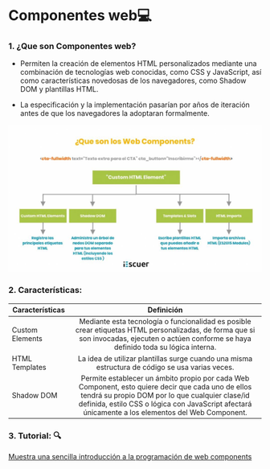 
# __Componentes web__:computer:

### 1. ¿Que son Componentes web?

- Permiten la creación de elementos HTML personalizados mediante una combinación de tecnologías web conocidas, como CSS y JavaScript, así como características novedosas de los navegadores, como Shadow DOM y plantillas HTML. 

- La especificación y la implementación pasarían por años de iteración antes de que los navegadores la adoptaran formalmente.

![tick](https://github.com/AlexandraRivass/SMX2-M8UF1A1-HistoriaWeb-2011-Componentesweb-Alexandra/blob/main/web-components-1024x595.jpg)

### 2. Características: 

|Características | Definición |
|-------------|:-------------:|
|Custom Elements | Mediante esta tecnología o funcionalidad es posible crear etiquetas HTML personalizadas, de forma que si son invocadas, ejecuten o actúen conforme se haya definido toda su lógica interna. |
|HTML Templates |  La idea de utilizar plantillas surge cuando una misma estructura de código se usa varias veces. |
|Shadow DOM | Permite establecer un ámbito propio por cada Web Component, esto quiere decir que cada uno de ellos tendrá su propio DOM por lo que cualquier clase/id definida, estilo CSS o lógica con JavaScript afectará únicamente a los elementos del Web Component. |

### 3. Tutorial: :mag:
[Muestra una sencilla introducción a la programación de web components](https://www.youtube.com/watch?v=6_LrK6Ky78k&t=25s)